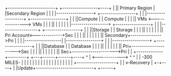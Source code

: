 


+-----------------------+            +-----------------+----+
|    || Primary Region  |            |Secondary Region |    |
|    |------------------+            +-----------------+    |
|    |------------------+            +-----------------+    |
|    ||Compute          |            |        Compute  |    |
|    ||           VMs <---------------> VMs            |    |
|    ||                 |            |                 |    |
|    |------------------+            +-----------------+    |
|    |------------------+            +-----------------+    |
|    ||Storage          |            |        Storage  |    |
|    ||                 |            |                 |    |
|    ||      Pri Account<-------------+Sec             |    |
|    ||                 |            |                 |    |
|    ||      Secondary+--------------->Pri             |    |
|    |------------------|            |-----------------+    |
|    |------------------+            +-----------------+    |
|    ||Database         |            |       Database  |    |
|    ||                 |            |                 |    |
|    ||      Pri+--------------------->Sec             |    |
|    ||                 |            |                 |    |
|    ||      Sec+--------------------->Pri             |    |
+-------------+---------+            +---+------+------+----+
              ^      |  <------------>   ^      ^
              |      |    -300 MILES-    |      |
              |      |                   |      |
              |      |                   |      |
              |      |                   |      |
              |      |                   |      |
              |      +-------------------+      |
              |      v-Recovery                 |
            +-+----+                            |
            |Update+----------------------------+
            +------+

 

